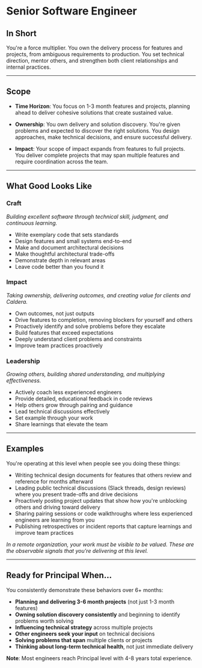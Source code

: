 # Senior Software Engineer

## In Short

You're a force multiplier. You own the delivery process for features and projects, from ambiguous requirements to production. You set technical direction, mentor others, and strengthen both client relationships and internal practices.

---

## Scope

- **Time Horizon**: You focus on 1-3 month features and projects, planning ahead to deliver cohesive solutions that create sustained value.

- **Ownership**: You own delivery and solution discovery. You're given problems and expected to discover the right solutions. You design approaches, make technical decisions, and ensure successful delivery.

- **Impact**: Your scope of impact expands from features to full projects. You deliver complete projects that may span multiple features and require coordination across the team.

---

## What Good Looks Like

### Craft
*Building excellent software through technical skill, judgment, and continuous learning.*

- Write exemplary code that sets standards
- Design features and small systems end-to-end
- Make and document architectural decisions
- Make thoughtful architectural trade-offs
- Demonstrate depth in relevant areas
- Leave code better than you found it

### Impact
*Taking ownership, delivering outcomes, and creating value for clients and Caldera.*

- Own outcomes, not just outputs
- Drive features to completion, removing blockers for yourself and others
- Proactively identify and solve problems before they escalate
- Build features that exceed expectations
- Deeply understand client problems and constraints
- Improve team practices proactively

### Leadership
*Growing others, building shared understanding, and multiplying effectiveness.*

- Actively coach less experienced engineers
- Provide detailed, educational feedback in code reviews
- Help others grow through pairing and guidance
- Lead technical discussions effectively
- Set example through your work
- Share learnings that elevate the team

---

## Examples

You're operating at this level when people see you doing these things:

- Writing technical design documents for features that others review and reference for months afterward
- Leading public technical discussions (Slack threads, design reviews) where you present trade-offs and drive decisions
- Proactively posting project updates that show how you're unblocking others and driving toward delivery
- Sharing pairing sessions or code walkthroughs where less experienced engineers are learning from you
- Publishing retrospectives or incident reports that capture learnings and improve team practices

*In a remote organization, your work must be visible to be valued. These are the observable signals that you're delivering at this level.*

---

## Ready for Principal When...

You consistently demonstrate these behaviors over 6+ months:

- **Planning and delivering 3-6 month projects** (not just 1-3 month features)
- **Owning solution discovery consistently** and beginning to identify problems worth solving
- **Influencing technical strategy** across multiple projects
- **Other engineers seek your input** on technical decisions
- **Solving problems that span** multiple clients or projects
- **Thinking about long-term technical health**, not just immediate delivery

**Note**: Most engineers reach Principal level with 4-8 years total experience.

